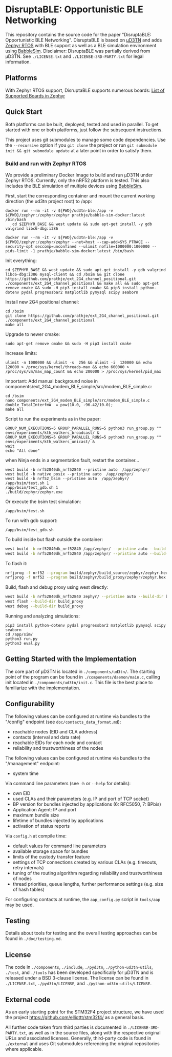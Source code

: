 DisruptaBLE: Opportunistic BLE Networking
========================================

This repository contains the source code for the paper "DisruptaBLE: Opportunistic BLE Networking". DisruptaBLE is based on [µD3TN](https://d3tn.com/ud3tn.html) and adds [Zephyr RTOS](https://zephyrproject.org/) with BLE support as well as a BLE simulation environment using [BabbleSim](https://babblesim.github.io/).
Disclaimer: DisruptaBLE was partially derived from µD3TN. See `./LICENSE.txt` and `./LICENSE-3RD-PARTY.txt` for legal information.

Platforms
---------
With Zephyr RTOS support, DisruptaBLE supports numerous boards: [List of Supported Boards in Zephyr](https://docs.zephyrproject.org/boards/index.html)


Quick Start
-----------

Both platforms can be built, deployed, tested and used in parallel.
To get started with one or both platforms, just follow the subsequent
instructions.

This project uses git submodules to manage some code dependencies. Use the
`--recursive` option if you `git clone` the project or run
`git submodule init && git submodule update` at a later point in order to
satisfy them.

### Build and run with Zephyr RTOS

We provide a preliminary Docker Image to build and run µD3TN under Zephyr RTOS. Currently, only the nRF52 platform is tested. This also includes the BLE simulation of multiple devices using [BabbleSim](https://babblesim.github.io/).

First, start the corresponding container and mount the current working direction (the ud3tn project root) to /app:

```
docker run --rm -it -v ${PWD}/ud3tn-ble:/app -v ${PWD}/zephyr:/zephyr/zephyr prathje/babble-sim-docker:latest /bin/bash
   cd $ZEPHYR_BASE && west update && sudo apt-get install -y gdb valgrind libc6-dbg:i386
```

```
docker run --rm -it -v ${PWD}/ud3tn-ble:/app -v ${PWD}/zephyr:/zephyr/zephyr --net=host --cap-add=SYS_PTRACE --security-opt seccomp=unconfined --ulimit nofile=1000000:1000000 --pids-limit -1 prathje/babble-sim-docker:latest /bin/bash
```


Init everything:

```
cd $ZEPHYR_BASE && west update && sudo apt-get install -y gdb valgrind libc6-dbg:i386 mysql-client && cd /bsim && git clone https://github.com/prathje/ext_2G4_channel_positional.git ./components/ext_2G4_channel_positional && make all && sudo apt-get remove cmake && sudo -H pip3 install cmake && pip3 install python-dotenv pydal progressbar2 matplotlib pymysql scipy seaborn
```


Install new 2G4 positional channel:
```
cd /bsim
git clone https://github.com/prathje/ext_2G4_channel_positional.git ./components/ext_2G4_channel_positional
make all
```


Upgrade to newer cmake:
```
sudo apt-get remove cmake && sudo -H pip3 install cmake
```

Increase limits:
```
ulimit -n 1000000 && ulimit -s  256 && ulimit -i  120000 && echo 120000 > /proc/sys/kernel/threads-max && echo 600000 > /proc/sys/vm/max_map_count && echo 200000 > /proc/sys/kernel/pid_max 
```

Important: Add manual background noise in components/ext_2G4_modem_BLE_simple/src/modem_BLE_simple.c:
```
cd /bsim
nano components/ext_2G4_modem_BLE_simple/src/modem_BLE_simple.c
double TotalInterfmW  = pow(10.0, -96.42/10.0);
make all
```


Script to run the experiments as in the paper:
```
GROUP_NUM_EXECUTIONS=5 GROUP_PARALLEL_RUNS=5 python3 run_group.py "" envs/experiments/kth_walkers_broadcast/ &
GROUP_NUM_EXECUTIONS=5 GROUP_PARALLEL_RUNS=5 python3 run_group.py "" envs/experiments/kth_walkers_unicast/ &
wait
echo "All done"
```

when Ninja ends in a segmentation fault, restart the container...


```
west build -b nrf52840dk_nrf52840 --pristine auto  /app/zephyr/
west build -b native_posix --pristine auto  /app/zephyr/
west build -b nrf52_bsim --pristine auto  /app/zephyr/
/app/bsim/test.sh 1
/app/bsim/test_gdb.sh 1
./build/zephyr/zephyr.exe
```

Or execute the bsim test simulation:
```
/app/bsim/test.sh
```

To run with gdb support:
```
/app/bsim/test_gdb.sh
```
To build inside but flash outside the container:
```bash
west build -b nrf52840dk_nrf52840 /app/zephyr/ --pristine auto --build-dir /app/build/zephyr/build_source -- -DOVERLAY_CONFIG=source.conf
west build -b nrf52840dk_nrf52840 /app/zephyr/ --pristine auto --build-dir /app/build/zephyr/build_proxy -- -DOVERLAY_CONFIG=proxy.conf
```

To flash it:
```bash
nrfjprog -f nrf52 --program build/zephyr/build_source/zephyr/zephyr.hex --sectorerase --reset
nrfjprog -f nrf52 --program build/zephyr/build_proxy/zephyr/zephyr.hex --sectorerase --reset
```


Build, flash and debug proxy using west directly:
```bash
west build -b nrf52840dk_nrf52840 zephyr/ --pristine auto --build-dir build_proxy -- -DOVERLAY_CONFIG=proxy.conf
west flash --build-dir build_proxy
west debug --build-dir build_proxy
```


Running and analyzing simulations:
```
pip3 install python-dotenv pydal progressbar2 matplotlib pymysql scipy seaborn
cd /app/sim/
python3 run.py
python3 eval.py
```

Getting Started with the Implementation
---------------------------------------

The core part of µD3TN is located in `./components/ud3tn/`.
The starting point of the program can be found in
`./components/daemon/main.c`, calling init located in
`./components/ud3tn/init.c`.
This file is the best place to familiarize with the implementation.

Configurability
---------------

The following values can be configured at runtime via bundles to the "/config"
endpoint (see `doc/contacts_data_format.md`):
- reachable nodes (EID and CLA address)
- contacts (interval and data rate)
- reachable EIDs for each node and contact
- reliability and trustworthiness of the nodes

The following values can be configured at runtime via bundles to the
"/management" endpoint:
- system time

Via command line parameters (see `-h` or `--help` for details):
- own EID
- used CLAs and their parameters (e.g. IP and port of TCP socket)
- BP version for bundles injected by applications (6: RFC5050, 7: BPbis)
- Application Agent: IP and port
- maximum bundle size
- lifetime of bundles injected by applications
- activation of status reports

Via `config.h` at compile time:
- default values for command line parameters
- available storage space for bundles
- limits of the custody transfer feature
- settings of TCP connections created by various CLAs (e.g. timeouts, retry intervals)
- tuning of the routing algorithm regarding reliability and trustworthiness of nodes
- thread priorities, queue lengths, further performance settings (e.g. size of hash tables)

For configuring contacts at runtime, the `aap_config.py` script in `tools/aap`
may be used.

Testing
-------

Details about tools for testing and the overall testing approaches can be found
in `./doc/testing.md`.

License
-------

The code in `./components`, `./include`, `./pyd3tn`, `./python-ud3tn-utils`,
`./test`, and `./tools` has been developed specifically for µD3TN and is
released under a BSD 3-clause license. The license can be found in
`./LICENSE.txt`, `./pyd3tn/LICENSE`, and `./python-ud3tn-utils/LICENSE`.

External code
-------------

As an early starting point for the STM32F4 project structure,
we have used the project https://github.com/elliottt/stm32f4/
as a general basis.

All further code taken from third parties is documented in
`./LICENSE-3RD-PARTY.txt`, as well as in the source files, along with the
respective original URLs and associated licenses. Generally, third-party code
is found in `./external` and uses Git submodules referencing the original
repositories where applicable.